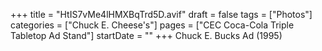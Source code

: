+++
title = "HtIS7vMe4lHMXBqTrd5D.avif"
draft = false
tags = ["Photos"]
categories = ["Chuck E. Cheese's"]
pages = ["CEC Coca-Cola Triple Tabletop Ad Stand"]
startDate = ""
+++
Chuck E. Bucks Ad (1995)
